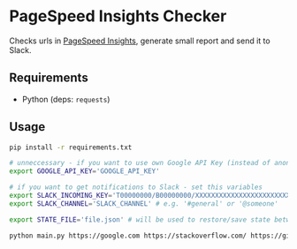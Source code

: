 # PageSpeed Insights Checker

Checks urls in [PageSpeed Insights](https://developers.google.com/speed/pagespeed/insights), generate small report and send it to Slack.

## Requirements
- Python (deps: `requests`)

## Usage
```bash
pip install -r requirements.txt

# unneccessary - if you want to use own Google API Key (instead of anonymous)
export GOOGLE_API_KEY='GOOGLE_API_KEY'

# if you want to get notifications to Slack - set this variables
export SLACK_INCOMING_KEY='T00000000/B00000000/XXXXXXXXXXXXXXXXXXXXXXXX'
export SLACK_CHANNEL='SLACK_CHANNEL' # e.g. '#general' or '@someone'

export STATE_FILE='file.json' # will be used to restore/save state between runs

python main.py https://google.com https://stackoverflow.com/ https://github.com/
```
